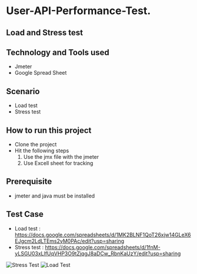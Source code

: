 # User-API-Performance-Test.
## Load and Stress test 

## Technology and Tools used
- Jmeter
- Google Spread Sheet 

## Scenario
  - Load test
  - Stress test 
  
## How to run this project 
  - Clone the project 
  - Hit the following steps 
    1. Use the jmx file with the jmeter 
    2. Use Excell sheet for tracking 
  
## Prerequisite 
  - jmeter and java must be installed 


 
  
## Test Case 
 - Load test :  https://docs.google.com/spreadsheets/d/1MK2BLNF1QoT26xjw14GLeX6EJgcm2LdLTEms2yM0PAc/edit?usp=sharing
 - Stress test : https://docs.google.com/spreadsheets/d/1fnM-yLSGU03xLlfUqVHP3O9tZjqgJ8aDCw_RbnKaUzY/edit?usp=sharing
  
  
  ![Stress Test](https://user-images.githubusercontent.com/118127671/224564919-959a74dc-dfc2-440d-8b3c-30a6991e1d82.PNG)
  ![Load Test](https://user-images.githubusercontent.com/118127671/224564926-75ce60f6-c8ee-452c-a6d9-8a1b8b255992.PNG)
